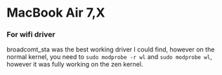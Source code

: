 # MacBook Air 7,X

### For wifi driver
broadcomt_sta was the best working driver I could find, however on the normal kernel, you need to `sudo modprobe -r wl` and `sudo modprobe wl`, however it was fully working on the zen kernel.

